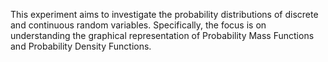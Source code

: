 This experiment aims to investigate the probability distributions of discrete and continuous random variables. Specifically, the focus is on understanding the graphical representation of Probability Mass Functions and Probability Density Functions. 
